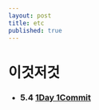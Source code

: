```yaml
---
layout: post
title: etc
published: true
---
```


# 이것저것 

* ### 5.4 [1Day 1Commit](http://ykss.github.io/1day1commit)